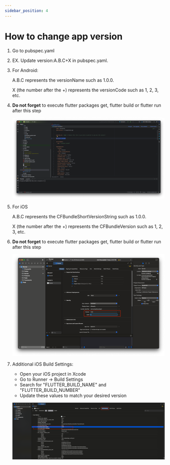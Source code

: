 ```yaml
---
sidebar_position: 4
---
```


# How to change app version

1. Go to pubspec.yaml
2. EX. Update version:A.B.C+X in pubspec.yaml.
3. For Android:

   A.B.C represents the versionName such as 1.0.0.

   X (the number after the +) represents the versionCode such as 1, 2, 3, etc.

4. **Do not forget** to execute flutter packages get, flutter build or flutter run after this step

   ![Android Version Change](/images/app/android_version_change.png)

5. For iOS

   A.B.C represents the CFBundleShortVersionString such as 1.0.0.

   X (the number after the +) represents the CFBundleVersion such as 1, 2, 3, etc.

6. **Do not forget** to execute flutter packages get, flutter build or flutter run after this step

   ![iOS Version Change](/images/app/ios_version_change.png)

7. Additional iOS Build Settings:
   - Open your iOS project in Xcode
   - Go to Runner -> Build Settings
   - Search for "FLUTTER_BUILD_NAME" and "FLUTTER_BUILD_NUMBER"
   - Update these values to match your desired version

   ![iOS Build Settings](/images/app/change_version_ios1.png)
